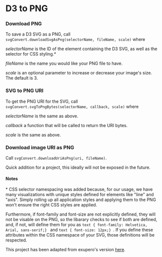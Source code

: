D3 to PNG
============

### Download PNG

To save a D3 SVG as a PNG, call ```svgConvert.downloadSvgAsPng(selectorName, fileName, scale)``` where

*selectorName* is the ID of the element containing the D3 SVG, as well as the selector for CSS styling.*

*fileName* is the name you would like your PNG file to have.

*scale* is an optional parameter to increase or decrease your image's size. The default is 3.


### SVG to PNG URI

To get the PNG URI for the SVG, call ```svgConvert.svgToPngBytes(selectorName, callback, scale)``` where

*selectorName* is the same as above.

*callback* a function that will be called to return the URI bytes.

*scale* is the same as above.

### Download image URI as PNG

Call ```svgConvert.downloadUriAsPng(uri, fileName)```.

Quick addition for a project, this ideally will not be exposed in the future.


#### Notes

\* CSS selector namespacing was added because, for our usage, we have many visualizations with unique styles defined for elements like "line" and "axis". Simply rolling up all application styles and applying them to the PNG won't ensure the right CSS styles are applied.

Furthermore, if font-family and font-size are not explicitly defined, they will not be visable on the PNG, so the libarary checks to see if both are defined, and, if not, will define them for you as ```text { font-family: Helvetica, Arial, sans-serif;} ``` and ```text { font-size: 12px;} ```. If you define these attributes within the CSS namespace of your SVG, those definitions will be respected.

This project has been adapted from exupero's version [here](https://github.com/exupero/saveSvgAsPng).